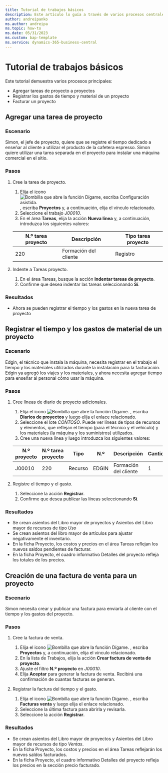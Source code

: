 ```yaml
---
title: Tutorial de trabajos básicos
description: Este artículo lo guía a través de varios procesos centrales en la gestión de proyectos.
author: andreipanko
ms.author: andreipa
ms.topic: how-to
ms.date: 05/31/2023
ms.custom: bap-template
ms.service: dynamics-365-business-central
---
```

# Tutorial de trabajos básicos

Este tutorial demuestra varios procesos principales:

- Agregar tareas de proyecto a proyectos
- Registrar los gastos de tiempo y material de un proyecto
- Facturar un proyecto

## Agregar una tarea de proyecto

### Escenario  

Simon, el jefe de proyecto, quiere que se registre el tiempo dedicado a enseñar al cliente a utilizar el producto de la cafetera espresso. Simon quiere utilizar una tarea separada en el proyecto para instalar una máquina comercial en el sitio.

### Pasos

1. Cree la tarea de proyecto.

    1. Elija el icono ![Bombilla que abre la función Dígame, escriba Configuración asistida.](../../media/ui-search/search_small.png "Dígame qué desea hacer") , escriba **Proyectos** y, a continuación, elija el vínculo relacionado.  
    2. Seleccione el trabajo *J00010*.
    3. En el área **Tareas**, elija la acción **Nueva línea** y, a continuación, introduzca los siguientes valores:
 
    |N.º tarea proyecto|Descripción|Tipo tarea proyecto|
    |------------|-----------|-------------|  
    |220|Formación del cliente|Registro|

2. Indente a Tareas proyecto.
   1. En el área Tareas, busque la acción **Indentar tareas de proyecto**.
   2. Confirme que desea indentar las tareas seleccionando **Sí**.

### Resultados

 - Ahora se pueden registrar el tiempo y los gastos en la nueva tarea de proyecto

## Registrar el tiempo y los gastos de material de un proyecto

### Escenario  

Edgin, el técnico que instala la máquina, necesita registrar en el trabajo el tiempo y los materiales utilizados durante la instalación para la facturación. Edgin ya agregó los viajes y los materiales, y ahora necesita agregar tiempo para enseñar al personal cómo usar la máquina.

### Pasos

1. Cree líneas de diario de proyecto adicionales.

    1. Elija el icono ![Bombilla que abre la función Dígame.](../../media/ui-search/search_small.png "Dígame qué desea hacer") , escriba **Diarios de proyectos** y luego elija el enlace relacionado.  
    2. Seleccione el lote *CONTOSO*. Puede ver líneas de tipos de recursos y elementos, que reflejan el tiempo (para el técnico y el vehículo) y los materiales (la máquina y los suministros) utilizados.
    3. Cree una nueva línea y luego introduzca los siguientes valores:
 
    |N.º proyecto|N.º tarea proyecto|Tipo|N.º|Descripción|Cantidad|
    |-------|------------|----|---|-----------|--------|  
    |J00010|220|Recurso|EDGIN|Formación del cliente|1|

2. Registre el tiempo y el gasto.
   1. Seleccione la acción **Registrar**.
   2. Confirme que desea publicar las líneas seleccionando **Sí**.

### Resultados

- Se crean asientos del Libro mayor de proyectos y Asientos del Libro mayor de recursos de tipo *Uso*
- Se crean asientos del libro mayor de artículos para ajustar negativamente el inventario.
- En la ficha Proyecto, los costos y precios en el área Tareas reflejan los nuevos saldos pendientes de facturar.
- En la ficha Proyecto, el cuadro informativo Detalles del proyecto refleja los totales de los precios.

## Creación de una factura de venta para un proyecto

### Escenario  

Simon necesita crear y publicar una factura para enviarla al cliente con el tiempo y los gastos del proyecto.

### Pasos

1. Cree la factura de venta.

    1. Elija el icono ![Bombilla que abre la función Dígame.](../../media/ui-search/search_small.png "Dígame qué desea hacer") , escriba **Proyectos** y, a continuación, elija el vínculo relacionado.  
    2. En la lista de Trabajos, elija la acción **Crear factura de venta de proyecto**.
    3. Ajuste el filtro **N.º proyecto** en *J00010*.
    4. Elija **Aceptar** para generar la factura de venta. Recibirá una confirmación de cuantas facturas se generan.

2. Registrar la factura del tiempo y el gasto.

   1. Elija el icono ![Bombilla que abre la función Dígame.](../../media/ui-search/search_small.png "Dígame qué desea hacer") , escriba **Facturas venta** y luego elija el enlace relacionado.  
   2. Seleccione la última factura para abrirla y revisarla.
   3. Seleccione la acción **Registrar**.

### Resultados

- Se crean asientos del Libro mayor de proyectos y Asientos del Libro mayor de recursos de tipo *Ventas*.
- En la ficha Proyecto, los costos y precios en el área Tareas reflejarán los nuevos saldos facturados.
- En la ficha Proyecto, el cuadro informativo Detalles del proyecto refleja los precios en la sección precio facturado.
